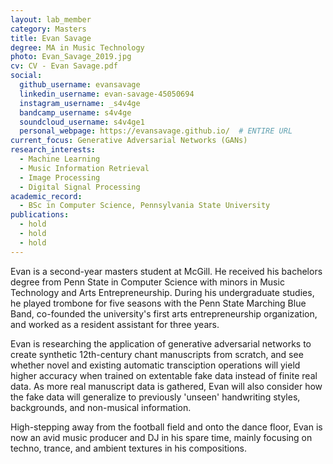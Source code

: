 ```yaml
---
layout: lab_member
category: Masters
title: Evan Savage
degree: MA in Music Technology
photo: Evan_Savage_2019.jpg
cv: CV - Evan Savage.pdf
social:
  github_username: evansavage
  linkedin_username: evan-savage-45050694
  instagram_username: _s4v4ge
  bandcamp_username: s4v4ge
  soundcloud_username: s4v4ge1
  personal_webpage: https://evansavage.github.io/  # ENTIRE URL
current_focus: Generative Adversarial Networks (GANs)
research_interests:
  - Machine Learning
  - Music Information Retrieval
  - Image Processing
  - Digital Signal Processing
academic_record:
  - BSc in Computer Science, Pennsylvania State University
publications:
  - hold
  - hold
  - hold
---
```


<!-- FILL IN BIO HERE -->

Evan is a second-year masters student at McGill. He received his bachelors degree from Penn State in Computer Science with minors in Music Technology and Arts Entrepreneurship. During his undergraduate studies, he played trombone for five seasons with the Penn State Marching Blue Band, co-founded the university's first arts entrepreneurship organization, and worked as a resident assistant for three years.

Evan is researching the application of generative adversarial networks to create synthetic 12th-century chant manuscripts from scratch, and see whether novel and existing automatic transciption operations will yield higher accuracy when trained on extentable fake data instead of finite real data. As more real manuscript data is gathered, Evan will also consider how the fake data will generalize to previously 'unseen' handwriting styles, backgrounds, and non-musical information.

High-stepping away from the football field and onto the dance floor, Evan is now an avid music producer and DJ in his spare time, mainly focusing on techno, trance, and ambient textures in his compositions.
